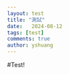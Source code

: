 ```yaml
---
layout: test
title: "測試"
date:   2024-08-12
tags: [test]
comments: true
author: yshuang
---
```


#Test!
